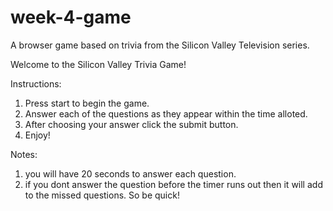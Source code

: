 # week-4-game
A browser game based on trivia from the Silicon Valley Television series.

Welcome to the Silicon Valley Trivia Game!

Instructions:
1. Press start to begin the game.
2. Answer each of the questions as they appear within the time alloted.
3. After choosing your answer click the submit button.
4. Enjoy!

Notes:
1. you will have 20 seconds to answer each question. 
2. if you dont answer the question before the timer runs out then it will add to the missed questions. So be quick!
